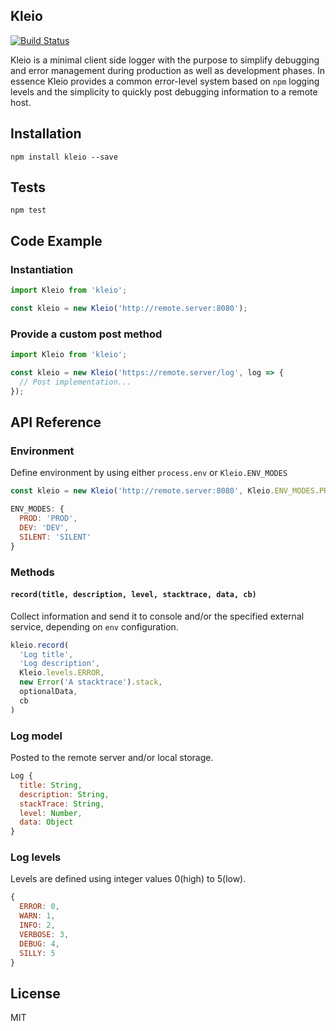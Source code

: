 ## Kleio
[![Build Status](https://travis-ci.org/JoelRoxell/Kleio.svg?branch=master)](https://travis-ci.org/JoelRoxell/Kleio)

Kleio is a minimal client side logger with the purpose to simplify debugging and error management during production as well as development phases. In essence Kleio provides a common error-level system based on `npm` logging levels and the simplicity to quickly post debugging information to a remote host.

## Installation
`npm install kleio --save`

## Tests

`npm test`

## Code Example

### Instantiation
```javascript
import Kleio from 'kleio';

const kleio = new Kleio('http://remote.server:8080');
```

### Provide a custom post method
```javascript
import Kleio from 'kleio';

const kleio = new Kleio('https://remote.server/log', log => {
  // Post implementation...
});
```

## API Reference

### Environment
Define environment by using either `process.env` or `Kleio.ENV_MODES`
```javascript
const kleio = new Kleio('http://remote.server:8080', Kleio.ENV_MODES.PROD);
```

```javascript
ENV_MODES: {
  PROD: 'PROD',
  DEV: 'DEV',
  SILENT: 'SILENT'
}
```

### Methods
#### `record(title, description, level, stacktrace, data, cb)`

Collect information and send it to console and/or the specified external service, depending on `env` configuration.

```javascript
kleio.record(
  'Log title',
  'Log description',
  Kleio.levels.ERROR,
  new Error('A stacktrace').stack,
  optionalData,
  cb
)
```

### Log model
Posted to the remote server and/or local storage.
```javascript
Log {
  title: String,
  description: String,
  stackTrace: String,
  level: Number,
  data: Object
}
```

### Log levels
Levels are defined using integer values 0(high) to 5(low).
```javascript
{
  ERROR: 0,
  WARN: 1,
  INFO: 2,
  VERBOSE: 3,
  DEBUG: 4,
  SILLY: 5
}
```

## License

MIT
